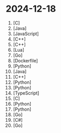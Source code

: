 # 2024-12-18

1. [](https://github.comundefined "Lean's LEDE source") [C]
2. [](https://github.comundefined "强大易用的开源建站工具。") [Java]
3. [](https://github.comundefined "FongMi影视和tvbox配置文件，如果喜欢，请Fork自用。使用前请仔细阅读仓库说明，一旦使用将被视为你已了解。") [JavaScript]
4. [](https://github.comundefined "一个支持windows/linux/mac的文本编辑器，目标是做中国人自己的编辑器，来自中国。") [C++]
5. [](https://github.comundefined "MiniOB is a compact database that assists developers in understanding the fundamental workings of a database.") [C++]
6. [](https://github.comundefined "Rime 配置：雾凇拼音 | 长期维护的简体词库") [Lua]
7. [](https://github.comundefined "算法竞赛模板库 by 灵茶山艾府 💭💡🎈") [Go]
8. [](https://github.comundefined "为开发人员分享快速参考备忘清单(速查表)") [Dockerfile]
9. [](https://github.comundefined "域名SSL证书监测平台、SSL证书申请自动续签。Domain and SSL Cert monitor System.") [Python]
10. [](https://github.comundefined "🔥「企业级低代码平台」前后端分离架构SpringBoot 2.x/3.x，SpringCloud，Ant Design&Vue3，Mybatis，Shiro，JWT。强大的代码生成器让前后端代码一键生成，无需写任何代码! 引领新的开发模式，引入AI模型能力 OnlineCoding->代码生成->手工MERGE，帮助Java项目解决70%重复工作，让开发更关注业务，既能快速提高效率，帮助公司节省成本，同时又不失灵活性。") [Java]
11. [](https://github.comundefined "Qt based cross-platform GUI proxy configuration manager (backend: sing-box)") [C++]
12. [](https://github.comundefined "中文独立博客列表") [Python]
13. [](https://github.comundefined "分享 GitHub 上有趣、入门级的开源项目。Share interesting, entry-level open source projects on GitHub.") [Python]
14. [](https://github.comundefined "🚀 JavaScript diagramming library that uses SVG and HTML for rendering.") [TypeScript]
15. [](https://github.comundefined "⚡ KCP - A Fast and Reliable ARQ Protocol") [C]
16. [](https://github.comundefined "Chinese version of CLIP which achieves Chinese cross-modal retrieval and representation generation.") [Python]
17. [](https://github.comundefined "翻墙-科学上网、自由上网、免费科学上网、免费翻墙、fanqiang、油管youtube/视频下载、软件、VPN、一键翻墙浏览器，vps一键搭建翻墙服务器脚本/教程，免费shadowsocks/ss/ssr/v2ray/goflyway账号/节点，翻墙梯子，电脑、手机、iOS、安卓、windows、Mac、Linux、路由器翻墙、科学上网、youtube视频下载、youtube油管镜像/免翻墙网站、美区apple id共享账号、翻墙-科学上网-梯子") [Python]
18. [](https://github.comundefined "Ip2region (2.0 - xdb) is a offline IP address manager framework and locator, support billions of data segments, ten microsecond searching performance. xdb engine implementation for many programming languages") [Go]
19. [](https://github.comundefined "🌈【C#/.NET/.NET Core学习、工作、面试指南】记录、收集和总结C#/.NET/.NET Core基础知识、学习路线、开发实战、编程技巧练习、学习视频、文章、书籍、项目框架、社区组织、开发必备工具、技术前沿周刊、常见面试题、面试须知、简历模板、人才招聘、以及自己在学习和工作中的一些微薄见解。希望能和大家一起学习，共同进步。如果本知识库能为您提供帮助，别忘了给予支持哦(关注、点赞、分享)💖。") [C#]
20. [](https://github.comundefined "一款内网综合扫描工具，方便一键自动化、全方位漏扫扫描。") [Go]
